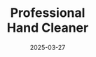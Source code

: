 ---
type: product
layout: product
date: 2025-03-27
sitemap:
  priority: 1
  changefreq: "weekly"

# SEO metadata
seoTitleSuffix: "Industrial Strength Soap Near Me"
seoDescription: >-
  Get heavy-duty Professional Hand Cleaner in Tennessee. Perfect for mechanics and auto shops, this non-solvent soap tackles grease while conditioning hands. Fast shipping available.

# Page content
title: "Professional <br> **Hand Cleaner**"
titlePrefix: "Tennessee’s Top Choice for"
description: >-
  Discover Professional Hand Cleaner, a non-solvent soap for Tennessee mechanics and dealerships. Tough on grease, gentle on skin with emollients for daily use. Fast delivery statewide.

# benefitsContent
benefitsImages:
  - image: /images/handcleaner/product-despencer.jpg
    alt: "Professional Hand Cleaner Dispenser for Tennessee Shops"
  - image: /images/handcleaner/product-details.jpg
    alt: "Professional Hand Cleaner Variants for Auto Use"

benefitsBlocks:
  - title: "Tennessee Mechanics’ Favorite"
    text: >-
      Professional Hand Cleaner is a hit with Tennessee auto shops. It cuts through tough grease and grime, making it ideal for mechanics and dealership service bays across the state.
  - title: "Gentle on Hardworking Hands"
    text: >-
      With a skin-conditioning formula, Professional Hand Cleaner keeps Tennessee mechanics’ hands soft and healthy, even after repeated washes during long shop hours.
  - title: "Environmentally Friendly"
    text: >-
      Made with walnut shell scrubbers, this soap is green and effective. Tennessee shops love its biodegradable ingredients that clean without harming the environment.
  - title: "Perfect for Multiple Industries"
    text: >-
      From Tennessee auto repair to construction, Professional Hand Cleaner handles oil, ink, and paint, offering versatile cleaning for service centers statewide.
  - title: "No Greasy Residue"
    text: >-
      This soap leaves hands clean, not slippery. Tennessee technicians can get back to work fast without worrying about greasy tools or parts after washing.
  - title: "Cost-Saving Bulk Option"
    text: >-
      Professional Hand Cleaner’s concentrated formula cuts usage by 75%. Tennessee dealerships save big on restocks with this wholesale mechanic supply solution.
  - title: "Fast Shipping Across Tennessee"
    text: >-
      Need shop supplies quick? Professional Hand Cleaner offers fast delivery to Tennessee garages, ensuring you’re stocked for high-volume service days.
  - title: "Ideal for Diesel Mechanics"
    text: >-
      Tennessee diesel shops rely on Professional Hand Cleaner for its heavy-duty power. It cleans deep without drying out skin, perfect for tough jobs.
  - title: "Local Shop Approved"
    text: >-
      Auto shops near Memphis to Nashville trust Professional Hand Cleaner. It’s the go-to for Tennessee service managers needing reliable, professional-grade soap.

# testimonials section
testimonials:
  items:
    - name: "Tommy"
      text: >-
        This soap’s a game changer for my shop in Knoxville. Grease and oil come off easy, and my hands don’t feel like sandpaper after. Best deal I’ve found too.
    - name: "Lisa"
      text: >-
        My crew in Chattanooga loves it. Cleans up quick after a long day, and it don’t dry out your skin. We order bulk and it lasts forever. Good stuff!
    - name: "Ricky"
      text: >-
        Been using this in my Nashville garage. Cuts through diesel grime like nothing else. Hands stay soft, and the price is right for us small shops.
    - name: "Sherry"
      text: >-
        Works awesome in our Memphis dealership. Hands are clean, no greasy feel, and the guys say it’s easy on their skin. Shipping’s fast too!
    - name: "Dale"
      text: >-
        I’m a mechanic in Clarksville. This soap gets the job done fast. No scrubbing forever, just clean hands ready to go. Worth every penny.
    - name: "Tina"
      text: >-
        My husband runs a shop in Murfreesboro. He swears by this cleaner. Gets rid of oil and dirt easy, and his hands ain’t cracked no more.
    - name: "Jake"
      text: >-
        Best soap for my Jackson auto shop. Cleans paint and grease good, and a little goes far. Keeps us stocked up without breaking the bank.
    - name: "Pat"
      text: >-
        I use it in my Tennessee body shop. Gets grime off quick, no mess left behind. Hands feel good, and it’s a solid value for the price.
    - name: "Eddie"
      text: >-
        This soap’s tops for my Kingsport garage. Heavy-duty cleaning without the rough hands after. Fast shipping keeps us ready for busy days.

# FAQ section
faq:
  questions:
    - question: "What grime does Professional Hand Cleaner tackle?"
      answer: >-
        Professional Hand Cleaner removes grease, oil, paint, ink, tar, and glue. Tennessee mechanics trust it for tough auto shop messes and more.
    - question: "Is it safe for sensitive skin?"
      answer: >-
        Yes, it’s packed with conditioning agents. Tennessee technicians with sensitive skin use it daily without irritation or dryness issues.
    - question: "Can shops outside automotive use it?"
      answer: >-
        Sure can. Professional Hand Cleaner works great for Tennessee construction and manufacturing crews needing strong, safe cleaning power.
    - question: "Does it have fragrances or dyes?"
      answer: >-
        Nope, it’s dye-free and fragrance-free. Tennessee shops get a natural clean that’s safe and simple for everyday use.
    - question: "Why walnut shell scrubbers?"
      answer: >-
        They’re eco-friendly and gentle. Tennessee auto shops love how they clean deep without polluting or scratching up hardworking hands.
    - question: "How’s it better than harsh chemical soaps?"
      answer: >-
        It’s gentler, cutting dryness and health risks. Tennessee dealerships save on worker care costs with this skin-friendly cleaner.
    - question: "Is bulk ordering available in Tennessee?"
      answer: >-
        Yep, bulk orders save cash and time. Tennessee service centers get wholesale Professional Hand Cleaner with fast statewide shipping.
    - question: "Good for Tennessee diesel mechanics?"
      answer: >-
        Absolutely. It’s heavy-duty enough for diesel grime, keeping Tennessee mechanics’ hands clean and soft after tough jobs.

---